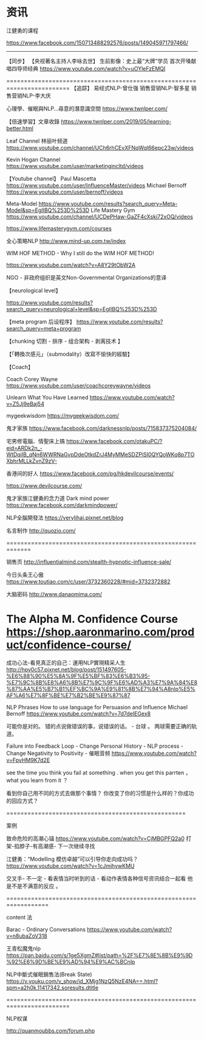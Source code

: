 

# 资讯 

江健勇的课程

https://www.facebook.com/150713488292576/posts/149045971797466/

---------------------------------------------------

【同步】
【央视著名主持人李咏去世】 生前影像：史上最“大牌”学员 首次开嗓献唱四导师经典
https://www.youtube.com/watch?v=uOYleFzEMQI 




========================================================================
【追踪】
易经式NLP-曾仕强
销售营销NLP-智多星 
销售营销NLP-李大庆

心理學、催眠與NLP...尋意的潛意識空間
https://www.twnlper.com/ 

【倍速學習】文章收錄
https://www.twnlper.com/2019/05/learning-better.html

Leaf Channel 林丽叶频道
https://www.youtube.com/channel/UCh6rhCEvXFNqWql66epc23w/videos 

Kevin Hogan Channel
https://www.youtube.com/user/marketingincltd/videos

【Youtube channel】
Paul Mascetta
https://www.youtube.com/user/InfluenceMaster/videos
Michael Bernoff
https://www.youtube.com/user/bernoff/videos 



Meta-Model
https://www.youtube.com/results?search_query=Meta-Model&sp=EgIIBQ%253D%253D
Life Mastery Gym
https://www.youtube.com/channel/UCDePHaw-GaZF4cXski72xOQ/videos

https://www.lifemasterygym.com/courses



全心策略NLP 
http://www.mind-up.com.tw/index 


WIM HOF METHOD - Why I still do the WIM HOF METHOD! 

https://www.youtube.com/watch?v=A8Y29tObW2A

NGO - 非政府组织是英文Non-Governmental Organizations的意译 


【neurological level】

https://www.youtube.com/results?search_query=neurological+level&sp=EgIIBQ%253D%253D

【meta program 后设程序】
https://www.youtube.com/results?search_query=meta+program

【chunking 切割 - 排序 - 组合架构 - 剥离技术 】

【「轉換次感元」（submodality）改寫不愉快的經驗】

【Coach】

Coach Corey Wayne 
https://www.youtube.com/user/coachcoreywayne/videos

Unlearn What You Have Learned
https://www.youtube.com/watch?v=Z5Jj9eBaj54 

mygeekwisdom
https://mygeekwisdom.com/

鬼才家族
https://www.facebook.com/darknessnlp/posts/715837375204084/ 

宅男修電腦、情聖床上搞
https://www.facebook.com/otakuPC/?eid=ARDk2n_-WtDqiIB_qNn6WWRNaGvpDdeOtkdZrJ4MyMMeSDZPiSI0QYQoWKq8p7TOXbhrMLLkZvnZ9zV- 

香港间的好人
https://www.facebook.com/pg/hkdevilcourse/events/

https://www.devilcourse.com/

鬼才家族江健勇的念力道 Dark mind power 
https://www.facebook.com/darkmindpower/

NLP全腦開發法
https://verylihai.pixnet.net/blog

名言制作
http://quozio.com/



=============================================================

销售页
http://influentialmind.com/stealth-hypnotic-influence-sale/

今日头条王心傲
https://www.toutiao.com/c/user/3732360228/#mid=3732372882 

大脑密码
http://www.danaomima.com/

The Alpha M. Confidence Course
https://shop.aaronmarino.com/product/confidence-course/ 
=============================================
成功心法-看見真正的自己：運用NLP實現精采人生
http://hpv0c57.pixnet.net/blog/post/151497605-%E6%88%90%E5%8A%9F%E5%BF%83%E6%B3%95-%E7%9C%8B%E8%A6%8B%E7%9C%9F%E6%AD%A3%E7%9A%84%E8%87%AA%E5%B7%B1%EF%BC%9A%E9%81%8B%E7%94%A8nlp%E5%AF%A6%E7%8F%BE%E7%B2%BE%E9%87%87


NLP Phrases How to use language for Persuasion and Influence Michael Bernoff 
https://www.youtube.com/watch?v=7d7deIEGex8  

可能你是对的。    错的点说做错误的事，说错误的话。 - 台球 。 两球需要正确的轨道。 



Failure into Feedback Loop - Change Personal History - NLP process - Change Negativity to Positivity - 催眠音频
https://www.youtube.com/watch?v=FpvHM9K7d2E 

see the time you think you fail at something . when you get this parrten ， what you learn from it ？

看到你自己用不同的方式去做那个事情？ 你改变了你的习惯是什么样的？你成功的回应方式？


===================================================


案例 

致命危险的高潮心锚
https://www.youtube.com/watch?v=CjMBGPFQ2a0
打架-掐脖子-有高潮感- 下一次继续寻找

江健勇：“Modelling 模仿卓越”可以引导你走向成功吗？
https://www.youtube.com/watch?v=1cJmihywKMU  

交叉手- 不一定 - 看表情当时听到的话 - 看动作表情各种信号资讯结合一起看 他是不是不满意的反应 。

==================================================================


content 法

Barac - Ordinary Conversations
https://www.youtube.com/watch?v=n8ubaZoV318


王青松魔鬼nlp
https://pan.baidu.com/s/1ge5XgmZ#list/path=%2F%E7%8E%8B%E9%9D%92%E6%9D%BE%E9%AD%94%E9%AC%BCnlp 


NLP中斷式催眠銷售法(Break State)
https://v.youku.com/v_show/id_XMjg1NzQ5NzE4NA==.html?spm=a2h0k.11417342.soresults.dtitle  




========================================================================

NLP权谋

http://quanmoubbs.com/forum.php


